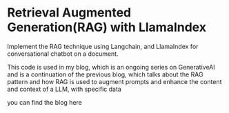 # Retrieval Augmented Generation(RAG) with LlamaIndex
Implement the RAG technique using Langchain, and LlamaIndex for conversational chatbot on a document.

This code is used in my blog, which is an ongoing series on GenerativeAI and is a continuation of the previous blog, which talks about the RAG pattern and how RAG is used to augment prompts and enhance the content and context of a LLM, with specific data

you can find the blog here
